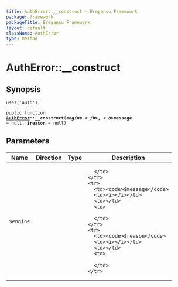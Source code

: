```yaml
---
title: AuthError::__construct — Eregansu Framework
package: framework
packageTitle: Eregansu Framework
layout: default
className: AuthError
type: method
---
```


# AuthError::__construct

## Synopsis

<code>uses('auth');</code>

<code>public function <b><a href="AuthError">AuthError</a>::__construct</b>(<b>$engine</b>, <b>$message</b> = null, <b>$reason</b> = null)</code>

## Parameters

<table>
  <thead>
    <tr>
      <th>Name</th>
      <th>Direction</th>
      <th>Type</th>
      <th>Description</th>
    </tr>
  </thead>
  <tbody>
    <tr>
      <td><code>$engine</code>
      <td><i></i></td>
      <td></td>
      <td>

      </td>
    </tr>
    <tr>
      <td><code>$message</code>
      <td><i></i></td>
      <td></td>
      <td>

      </td>
    </tr>
    <tr>
      <td><code>$reason</code>
      <td><i></i></td>
      <td></td>
      <td>

      </td>
    </tr>
  </tbody>
</table>

